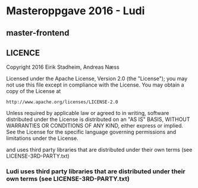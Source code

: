 # Masteroppgave 2016 - Ludi

## master-frontend

## LICENCE
Copyright 2016 Eirik Stadheim, Andreas Næss

Licensed under the Apache License, Version 2.0 (the "License");
you may not use this file except in compliance with the License.
You may obtain a copy of the License at

    http://www.apache.org/licenses/LICENSE-2.0

Unless required by applicable law or agreed to in writing, software
distributed under the License is distributed on an "AS IS" BASIS,
WITHOUT WARRANTIES OR CONDITIONS OF ANY KIND, either express or implied.
See the License for the specific language governing permissions and
limitations under the License.

and uses third party libraries that are distributed under their own terms (see LICENSE-3RD-PARTY.txt)

### Ludi uses third party libraries that are distributed under their own terms (see LICENSE-3RD-PARTY.txt)
